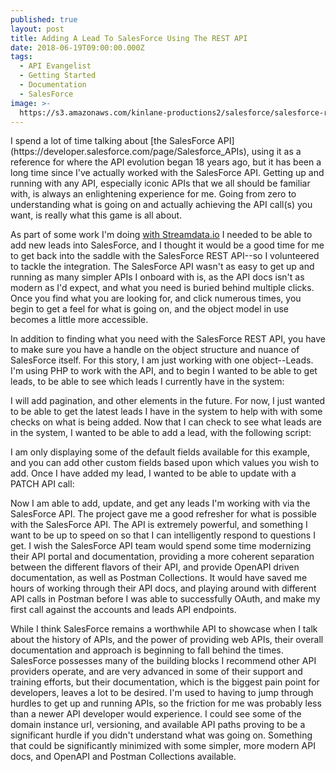```yaml
---
published: true
layout: post
title: Adding A Lead To SalesForce Using The REST API
date: 2018-06-19T09:00:00.000Z
tags:
  - API Evangelist
  - Getting Started
  - Documentation
  - SalesForce
image: >-
  https://s3.amazonaws.com/kinlane-productions2/salesforce/salesforce-rest-api.png
---
```

<p><a href="https://developer.salesforce.com/page/Salesforce_APIs"></a></p>I spend a lot of time talking about [the SalesForce API](https://developer.salesforce.com/page/Salesforce_APIs), using it as a reference for where the API evolution began 18 years ago, but it has been a long time since I've actually worked with the SalesForce API. Getting up and running with any API, especially iconic APIs that we all should be familiar with, is always an enlightening experience for me. Going from zero to understanding what is going on and actually achieving the API call(s) you want, is really what this game is all about.

As part of some work I'm doing [with Streamdata.io](http://streamdata.io) I needed to be able to add new leads into SalesForce, and I thought it would be a good time for me to get back into the saddle with the SalesForce REST API--so I volunteered to tackle the integration. The SalesForce API wasn't as easy to get up and running as many simpler APIs I onboard with is, as the API docs isn't as modern as I'd expect, and what you need is buried behind multiple clicks. Once you find what you are looking for, and click numerous times, you begin to get a feel for what is going on, and the object model in use becomes a little more accessible.

In addition to finding what you need with the SalesForce REST API, you have to make sure you have a handle on the object structure and nuance of SalesForce itself. For this story, I am just working with one object--Leads. I'm using PHP to work with the API, and to begin I wanted to be able to get leads, to be able to see which leads I currently have in the system:

<script src="https://gist.github.com/kinlane/aa472c9338a491f204ce77cb9e35fecb.js"></script>

I will add pagination, and other elements in the future. For now, I just wanted to be able to get the latest leads I have in the system to help with with some checks on what is being added. Now that I can check to see what leads are in the system, I wanted to be able to add a lead, with the following script:

<script src="https://gist.github.com/kinlane/dc45901494369ca601a36ccdabc96086.js"></script>

I am only displaying some of the default fields available for this example, and you can add other custom fields based upon which values you wish to add. Once I have added my lead, I wanted to be able to update with a PATCH API call:

<script src="https://gist.github.com/kinlane/9bdb62b79b1f0f04b60a182a9ed4a743.js"></script>

Now I am able to add, update, and get any leads I'm working with via the SalesForce API. The project gave me a good refresher for what is possible with the SalesForce API. The API is extremely powerful, and something I want to be up to speed on so that I can intelligently respond to questions I get. I wish the SalesForce API team would spend some time modernizing their API portal and documentation, providing a more coherent separation between the different flavors of their API, and provide OpenAPI driven documentation, as well as Postman Collections. It would have saved me hours of working through their API docs, and playing around with different API calls in Postman before I was able to successfully OAuth, and make my first call against the accounts and leads API endpoints.

While I think SalesForce remains a worthwhile API to showcase when I talk about the history of APIs, and the power of providing web APIs, their overall documentation and approach is beginning to fall behind the times. SalesForce possesses many of the building blocks I recommend other API providers operate, and are very advanced in some of their support and training efforts, but their documentation, which is the biggest pain point for developers, leaves a lot to be desired. I'm used to having to jump through hurdles to get up and running APIs, so the friction for me was probably less than a newer API developer would experience. I could see some of the domain instance url, versioning, and available API paths proving to be a significant hurdle if you didn't understand what was going on. Something that could be significantly minimized with some simpler, more modern API docs, and OpenAPI and Postman Collections available.
